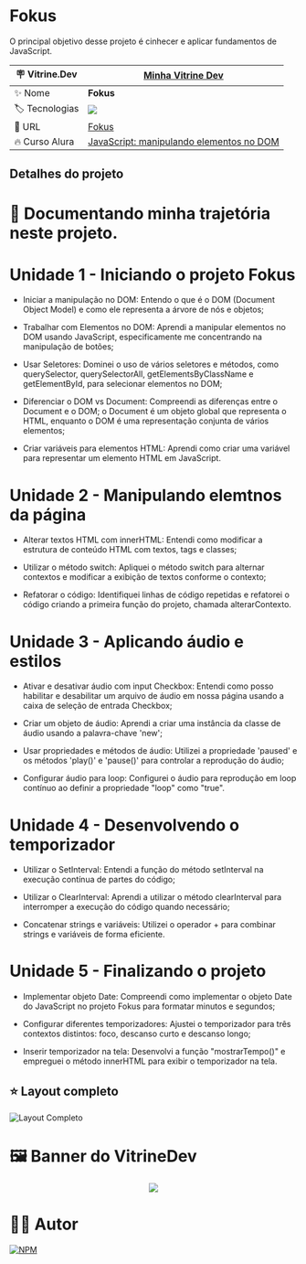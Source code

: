 # Fokus

O principal objetivo desse projeto é cinhecer e aplicar fundamentos de JavaScript.

| :placard: Vitrine.Dev |  [Minha Vitrine Dev](https://cursos.alura.com.br/vitrinedev/danielbarreto)   |
| -------------  | --- |
| :sparkles: Nome        | **Fokus**
| :label: Tecnologias | <img src="https://img.shields.io/badge/JavaScript-F7DF1E?style=for-the-badge&logo=javascript&logoColor=black">
| :rocket: URL         | [Fokus]()
| :fire: Curso Alura     | [JavaScript: manipulando elementos no DOM](https://cursos.alura.com.br/course/javascript-manipulando-elementos-dom)

## Detalhes do projeto


# 🤯 Documentando minha trajetória neste projeto.

# Unidade 1 - Iniciando o projeto Fokus

- Iniciar a manipulação no DOM: Entendo o que é o DOM (Document Object Model) e como ele representa a árvore de nós e objetos;

- Trabalhar com Elementos no DOM: Aprendi a manipular elementos no DOM usando JavaScript, especificamente me concentrando na manipulação de botões;

- Usar Seletores: Dominei o uso de vários seletores e métodos, como querySelector, querySelectorAll, getElementsByClassName e getElementById, para selecionar elementos no DOM;

- Diferenciar o DOM vs Document: Compreendi as diferenças entre o Document e o DOM; o Document é um objeto global que representa o HTML, enquanto o DOM é uma representação conjunta de vários elementos;

- Criar variáveis para elementos HTML: Aprendi como criar uma variável para representar um elemento HTML em JavaScript.

# Unidade 2 - Manipulando elemtnos da página


- Alterar textos HTML com innerHTML: Entendi como modificar a estrutura de conteúdo HTML com textos, tags e classes;

- Utilizar o método switch: Apliquei o método switch para alternar contextos e modificar a exibição de textos conforme o contexto;

- Refatorar o código: Identifiquei linhas de código repetidas e refatorei o código criando a primeira função do projeto, chamada alterarContexto.

# Unidade 3 - Aplicando áudio e estilos


- Ativar e desativar áudio com input Checkbox: Entendi como posso habilitar e desabilitar um arquivo de áudio em nossa página usando a caixa de seleção de entrada Checkbox;

- Criar um objeto de áudio: Aprendi a criar uma instância da classe de áudio usando a palavra-chave 'new';

- Usar propriedades e métodos de áudio: Utilizei a propriedade 'paused' e os métodos 'play()' e 'pause()' para controlar a reprodução do áudio;

- Configurar áudio para loop: Configurei o áudio para reprodução em loop contínuo ao definir a propriedade "loop" como "true".

# Unidade 4 - Desenvolvendo o temporizador

- Utilizar o SetInterval: Entendi a função do método setInterval na execução contínua de partes do código;

- Utilizar o ClearInterval: Aprendi a utilizar o método clearInterval para interromper a execução do código quando necessário;

- Concatenar strings e variáveis: Utilizei o operador + para combinar strings e variáveis de forma eficiente.

# Unidade 5 - Finalizando o projeto

- Implementar objeto Date: Compreendi como implementar o objeto Date do JavaScript no projeto Fokus para formatar minutos e segundos;

- Configurar diferentes temporizadores: Ajustei o temporizador para três contextos distintos: foco, descanso curto e descanso longo;

- Inserir temporizador na tela: Desenvolvi a função "mostrarTempo()" e empreguei o método innerHTML para exibir o temporizador na tela.


## ⭐ Layout completo 

![Layout Completo](https://github.com/DanielBarret0/fokus/blob/main/imagens/projeto-completo.png)

# 🖼️ Banner do VitrineDev
<div align="center">
<img src="https://github.com/DanielBarret0/AluraSpaSASS/blob/main/imagens/projeto%20completo.jpeg#vitrinedev">
</div>

# 🙋‍♂️ Autor

[![NPM](https://img.shields.io/npm/l/react)](https://github.com/DanielBarret0/codeChella/blob/main/LICENSE.md) 
